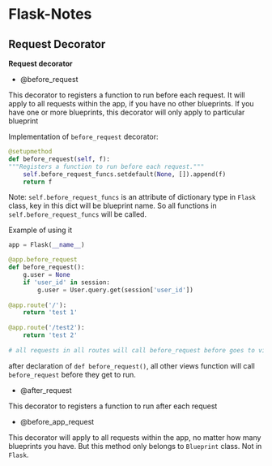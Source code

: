# Flask-Notes

## Request Decorator

**Request decorator** 

- @before_request

This decorator to registers a function to run before each request. It will apply to all requests within the app, if you have no other blueprints. If you have one or more blueprints, this decorator will only apply to particular blueprint

Implementation of `before_request` decorator:

```python
@setupmethod
def before_request(self, f):
"""Registers a function to run before each request."""
    self.before_request_funcs.setdefault(None, []).append(f)
    return f
```

Note: `self.before_request_funcs` is an attribute of dictionary type in `Flask` class, key in this dict will be blueprint name. So all functions in `self.before_request_funcs` will be called.

Example of using it

```python
app = Flask(__name__)

@app.before_request
def before_request():
    g.user = None
    if 'user_id' in session:
        g.user = User.query.get(session['user_id'])
        
@app.route('/'):
    return 'test 1'
        
@app.route('/test2'):
    return 'test 2'
  
# all requests in all routes will call before_request before goes to view functions
```

after declaration of `def before_request()`, all other views function will call `before_request` before they get to run.

- @after_request

This decorator to registers a function to run after each request

- @before_app_request

This decorator will apply to all requests within the app, no matter how many blueprints you have. But this method only belongs to `Blueprint` class. Not in `Flask`.

